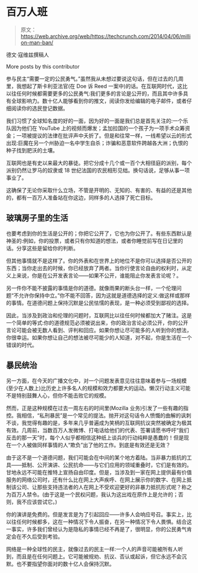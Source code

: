 # 百万人班 

> 原文：<https://web.archive.org/web/https://techcrunch.com/2014/04/06/million-man-ban/>

德文·寇维兹撰稿人

More posts by this contributor

参与民主“需要一定的公民勇气。”虽然我从未想过要说这句话，但在过去的几周里，我想起了斯卡利亚法官(在 Doe 诉 Reed 一案中)的话。在互联网时代，这比以往任何时候都需要更多的公民勇气:我们更多的言论是公开的，而且其中许多具有全球影响力。数十亿人能够看到你的推文，阅读你发给编辑的电子邮件，或者仔细阅读你的选民登记数据。

我们习惯了全球知名度的好的一面，因为好的一面是我们总是首先关注的:一个乐队因为他们在 YouTube 上的视频而爆发；孟加拉国的一个孩子为一项手术众筹资金；一项被提议的法律在批评声中夭折了。但是和往常一样，一线希望以云的形式出现:巨魔在另一个州胁迫一名中学生自杀；诈骗和恶意软件跨越各大洲；仇恨的种子找到肥沃的土壤。

互联网也是有史以来最大的暴徒。把它分成十几个或一百个大相径庭的派别，每个派别仍然让罗马的奴隶或 18 世纪法国的农民相形见绌。换句话说，足够从事一项事业了。

这确保了无论你采取什么立场，不管是开明的、无知的、有害的、有益的还是其他的，都有一百万人准备站在你这边，同样多的人选择了死亡目标。

## 玻璃房子里的生活

也要考虑到你的生活是公开的；你把它公开了，它也为你公开了。有些东西默认是神圣的:例如，你的投票，或者只有你知道的想法，或者你睡觉前写在日记里的话。分享这些是留给你的判断。

但其他事情就不是这样了。你的外表和在世界上的地位不是你可以选择是否公开的东西；当你走出去的时候，你已经放弃了两者。当你行使言论自由的权利时，从定义上来说，你是在公开发表言论——如果不公开，谁能阻止你发表言论呢？。

另一件你不能不披露的事情是你的道德。就像雨果的断头台一样，一个伦理问题“不允许你保持中立。”你不能不回答，因为这就是道德选择的定义:做这样或那样的事情。在道德问题上保持沉默是公民怯懦的表现，是一种必须受到鄙视的选择。

因此，当涉及到政治和伦理的问题时，互联网比以往任何时候都加大了赌注。这是一个简单的等式:你的道德规范必须被说出来，你的政治言论必须公开，你的公开言论可能会被无数人看到、评判和回应。如果你想让尽可能多的人听到你的想法，你很幸运。如果你想让自己的想法被尽可能少的人知道，对不起，你是生活在一个错误的时代。

## 暴民统治

另一方面，在今天的广播文化中，对一个问题发表意见往往意味着参与一场规模(至少在人数上)比历史上许多名人的规模和效力都要大的运动。懒汉行动主义可能不是特别鼓舞人心，但你不能击败它的规模。

然而，正是这种规模在过去一周左右的时间里(Mozilla 业务)引发了一些有趣的指控。我相信，“私刑暴民”是一个常见的提法。抛开对这句话令人愤慨的曲解的讽刺不谈，我觉得有趣的是，多年来几乎普遍成为笑柄的互联网抗议突然被确定为极其有效。几周前，当数百万人发微博、打电话给他们的代表、签署请愿书呼吁“我们反击的那一天”时，每个人似乎都相信这种纸上谈兵的行动纯粹是愚蠢的！但是现在一个人被做同样事情的人“欺负”出了他的工作。到底是有效还是无效？

由于这不是一个道德问题，我们可能会在中间的某个地方着陆。当非暴力抵抗的工具——抵制、公开演讲、公民抗命——与它们应用的领域重叠时，它们是有效的。甘地永远不可能在推特上宣扬自由印度。但是，当涉及到一家在网上提供最有价值服务的网络公司时，还有什么比在网上大声疾呼、在网上展示你的数字、在网上抵制该公司、让那些支持违法者的人在网上不受欢迎更好的非暴力抵抗形式呢？称之为百万人禁令。(由于这是一个民权问题，我认为这出戏在原作上是允许的；否则，我不应该尝试它。)

你的演讲是免费的。但是发言是为了引起回应——许多人会响应号召。事实上，比以往任何时候都多，这在一种情况下令人振奋，在另一种情况下令人畏惧。结合这一事实，许多我们曾经认为是隐私的事情已经不再是了，很明显，你的公民勇气肯定会在不久后受到考验。

网络是一种全球性的民主，就像过去的民主一样:一个人的声音可能被所有人听到，而且是在任何问题上。它可能被规劝、抗议、否认或起诉，但它永远不会沉默。也不要指望你面对的数十亿人会保持沉默。